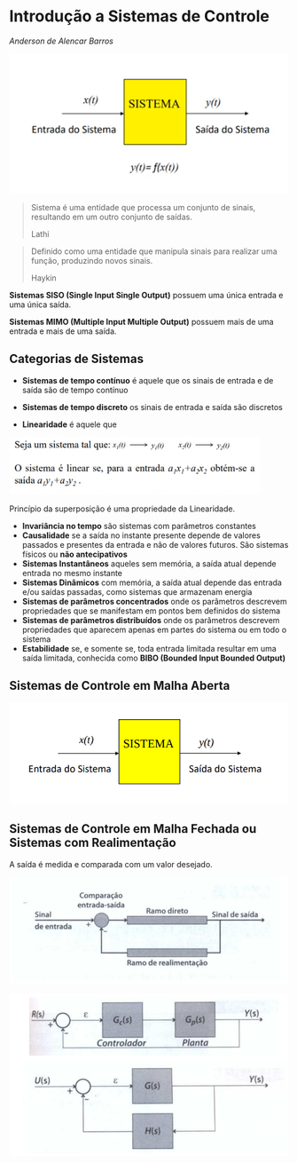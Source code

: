# Introdução a Sistemas de Controle

*Anderson de Alencar Barros*

![image-20210302144138931](../attachments/image-20210302144138931.png)

> Sistema é uma entidade que processa um conjunto de sinais, resultando em um outro conjunto de saídas.
>
> Lathi

> Definido como uma entidade que manipula sinais para realizar uma função, produzindo novos sinais.
>
> Haykin

**Sistemas SISO (Single Input Single Output)** possuem uma única entrada e uma única saída.

**Sistemas MIMO (Multiple Input Multiple Output)** possuem mais de uma entrada e mais de uma saída.

## Categorias de Sistemas

- **Sistemas de tempo contínuo** é aquele que os sinais de entrada e de saída são de tempo contínuo

- **Sistemas de tempo discreto** os sinais de entrada e saída são discretos

- **Linearidade** é aquele que

<img src="../attachments/image-20210302145424653.png" alt="image-20210302145424653" style="zoom: 67%;" />

Princípio da superposição é uma propriedade da Linearidade.

- **Invariância no tempo** são sistemas com parâmetros constantes
- **Causalidade** se a saída no instante presente depende de valores passados e presentes da entrada e não de valores futuros. São sistemas físicos ou **não antecipativos**
- **Sistemas Instantâneos** aqueles sem memória, a saída atual depende entrada no mesmo instante
- **Sistemas  Dinâmicos** com memória, a saída atual depende das entrada e/ou saídas passadas, como sistemas que armazenam energia
- **Sistemas de parâmetros concentrados** onde os parâmetros descrevem propriedades que se manifestam em pontos bem definidos do sistema
- **Sistemas de parâmetros distribuídos** onde os parâmetros descrevem propriedades que aparecem apenas em partes do sistema ou em todo o sistema
- **Estabilidade** se, e somente se, toda entrada limitada resultar em uma saída limitada, conhecida como **BIBO (Bounded Input Bounded Output)**

## Sistemas de Controle em Malha Aberta

![image-20210313104544718](../attachments/image-20210313104544718.png)

## Sistemas de Controle em Malha Fechada ou Sistemas com Realimentação

A saída é medida e comparada com um valor desejado. 

![image-20210313104600849](../attachments/image-20210313104600849.png)

![image-20210313104623500](../attachments/image-20210313104623500.png)